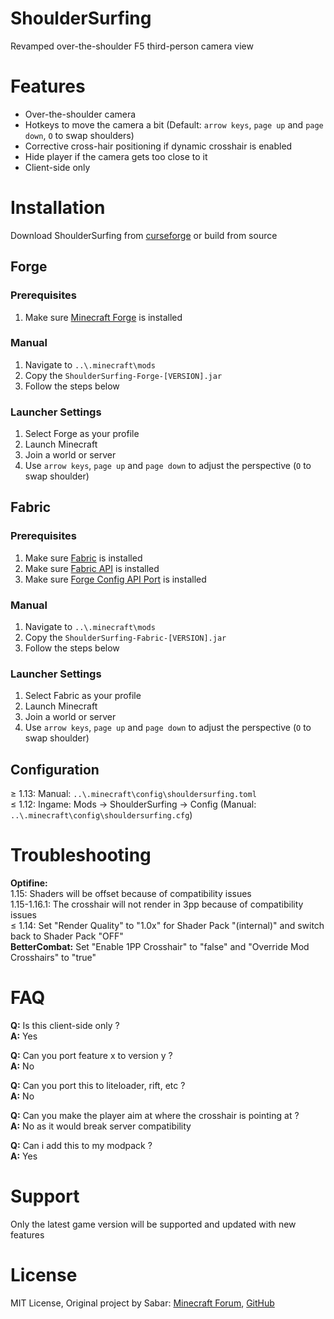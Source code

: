 # ShoulderSurfing #

Revamped over-the-shoulder F5 third-person camera view

# Features #

* Over-the-shoulder camera
* Hotkeys to move the camera a bit (Default: `arrow keys`, `page up` and `page down`, `O` to swap shoulders)
* Corrective cross-hair positioning if dynamic crosshair is enabled
* Hide player if the camera gets too close to it
* Client-side only

# Installation #

Download ShoulderSurfing from [curseforge](https://www.curseforge.com/minecraft/mc-mods/shoulder-surfing-reloaded/files/) or build from source

## Forge ##

### Prerequisites ###

1. Make sure [Minecraft Forge](http://files.minecraftforge.net/) is installed

### Manual ###

1. Navigate to `..\.minecraft\mods`
2. Copy the `ShoulderSurfing-Forge-[VERSION].jar`
3. Follow the steps below

### Launcher Settings ###

1. Select Forge as your profile
2. Launch Minecraft
3. Join a world or server
4. Use `arrow keys`, `page up` and `page down` to adjust the perspective (`O` to swap shoulder)

## Fabric ##

### Prerequisites ###

1. Make sure [Fabric](https://fabricmc.net/) is installed
2. Make sure [Fabric API](https://www.curseforge.com/minecraft/mc-mods/fabric-api) is installed
3. Make sure [Forge Config API Port](https://www.curseforge.com/minecraft/mc-mods/forge-config-api-port-fabric) is installed

### Manual ###

1. Navigate to `..\.minecraft\mods`
2. Copy the `ShoulderSurfing-Fabric-[VERSION].jar`
3. Follow the steps below

### Launcher Settings ###

1. Select Fabric as your profile
2. Launch Minecraft
3. Join a world or server
4. Use `arrow keys`, `page up` and `page down` to adjust the perspective (`O` to swap shoulder)

## Configuration ##

≥ 1.13: Manual: `..\.minecraft\config\shouldersurfing.toml`  
≤ 1.12: Ingame: Mods -> ShoulderSurfing -> Config (Manual: `..\.minecraft\config\shouldersurfing.cfg`)

# Troubleshooting #

**Optifine:**  
1.15: Shaders will be offset because of compatibility issues  
1.15-1.16.1: The crosshair will not render in 3pp because of compatibility issues  
≤ 1.14: Set "Render Quality" to "1.0x" for Shader Pack "(internal)" and switch back to Shader Pack "OFF"  
**BetterCombat:** Set "Enable 1PP Crosshair" to "false" and "Override Mod Crosshairs" to "true"

# FAQ #

**Q:** Is this client-side only ?  
**A:** Yes

**Q:** Can you port feature x to version y ?  
**A:** No

**Q:** Can you port this to liteloader, rift, etc ?  
**A:** No

**Q:** Can you make the player aim at where the crosshair is pointing at ?  
**A:** No as it would break server compatibility

**Q:** Can i add this to my modpack ?  
**A:** Yes

# Support #

Only the latest game version will be supported and updated with new features

# License #

MIT License, Original project by Sabar: [Minecraft Forum](https://www.minecraftforum.net/forums/mapping-and-modding-java-edition/minecraft-mods/1287308-shoulder-surfing-modded-third-person-camera), [GitHub](https://github.com/sabarjp/ShoulderSurfing)
